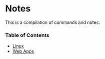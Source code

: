 # Notes
This is a compilation of commands and notes.

### Table of Contents
* [Linux](https://github.com/vipertooth/Notes/blob/master/Linux/Table%20of%20Content.md)
* [Web Apps](#webapp)
